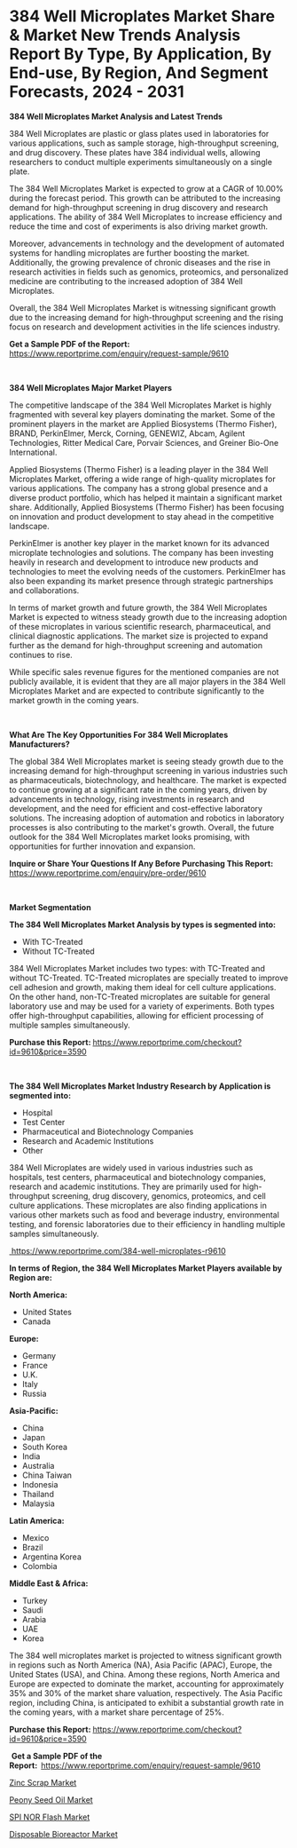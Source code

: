 <p><h1>384 Well Microplates Market Share & Market New Trends Analysis Report By Type, By Application, By End-use, By Region, And Segment Forecasts, 2024 - 2031</h1></p><p><strong>384 Well Microplates Market Analysis and Latest Trends</strong></p>
<p><p>384 Well Microplates are plastic or glass plates used in laboratories for various applications, such as sample storage, high-throughput screening, and drug discovery. These plates have 384 individual wells, allowing researchers to conduct multiple experiments simultaneously on a single plate.</p><p>The 384 Well Microplates Market is expected to grow at a CAGR of 10.00% during the forecast period. This growth can be attributed to the increasing demand for high-throughput screening in drug discovery and research applications. The ability of 384 Well Microplates to increase efficiency and reduce the time and cost of experiments is also driving market growth.</p><p>Moreover, advancements in technology and the development of automated systems for handling microplates are further boosting the market. Additionally, the growing prevalence of chronic diseases and the rise in research activities in fields such as genomics, proteomics, and personalized medicine are contributing to the increased adoption of 384 Well Microplates.</p><p>Overall, the 384 Well Microplates Market is witnessing significant growth due to the increasing demand for high-throughput screening and the rising focus on research and development activities in the life sciences industry.</p></p>
<p><strong>Get a Sample PDF of the Report:&nbsp;</strong> <a href="https://www.reportprime.com/enquiry/request-sample/9610">https://www.reportprime.com/enquiry/request-sample/9610</a></p>
<p>&nbsp;</p>
<p><strong>384 Well Microplates Major Market Players</strong></p>
<p><p>The competitive landscape of the 384 Well Microplates Market is highly fragmented with several key players dominating the market. Some of the prominent players in the market are Applied Biosystems (Thermo Fisher), BRAND, PerkinElmer, Merck, Corning, GENEWIZ, Abcam, Agilent Technologies, Ritter Medical Care, Porvair Sciences, and Greiner Bio-One International.</p><p>Applied Biosystems (Thermo Fisher) is a leading player in the 384 Well Microplates Market, offering a wide range of high-quality microplates for various applications. The company has a strong global presence and a diverse product portfolio, which has helped it maintain a significant market share. Additionally, Applied Biosystems (Thermo Fisher) has been focusing on innovation and product development to stay ahead in the competitive landscape.</p><p>PerkinElmer is another key player in the market known for its advanced microplate technologies and solutions. The company has been investing heavily in research and development to introduce new products and technologies to meet the evolving needs of the customers. PerkinElmer has also been expanding its market presence through strategic partnerships and collaborations.</p><p>In terms of market growth and future growth, the 384 Well Microplates Market is expected to witness steady growth due to the increasing adoption of these microplates in various scientific research, pharmaceutical, and clinical diagnostic applications. The market size is projected to expand further as the demand for high-throughput screening and automation continues to rise.</p><p>While specific sales revenue figures for the mentioned companies are not publicly available, it is evident that they are all major players in the 384 Well Microplates Market and are expected to contribute significantly to the market growth in the coming years.</p></p>
<p>&nbsp;</p>
<p><strong>What Are The Key Opportunities For 384 Well Microplates Manufacturers?</strong></p>
<p><p>The global 384 Well Microplates market is seeing steady growth due to the increasing demand for high-throughput screening in various industries such as pharmaceuticals, biotechnology, and healthcare. The market is expected to continue growing at a significant rate in the coming years, driven by advancements in technology, rising investments in research and development, and the need for efficient and cost-effective laboratory solutions. The increasing adoption of automation and robotics in laboratory processes is also contributing to the market's growth. Overall, the future outlook for the 384 Well Microplates market looks promising, with opportunities for further innovation and expansion.</p></p>
<p><strong>Inquire or Share Your Questions If Any Before Purchasing This Report:</strong> <a href="https://www.reportprime.com/enquiry/pre-order/9610">https://www.reportprime.com/enquiry/pre-order/9610</a></p>
<p>&nbsp;</p>
<p><strong>Market Segmentation</strong></p>
<p><strong>The 384 Well Microplates Market Analysis by types is segmented into:</strong></p>
<p><ul><li>With TC-Treated</li><li>Without TC-Treated</li></ul></p>
<p><p>384 Well Microplates Market includes two types: with TC-Treated and without TC-Treated. TC-Treated microplates are specially treated to improve cell adhesion and growth, making them ideal for cell culture applications. On the other hand, non-TC-Treated microplates are suitable for general laboratory use and may be used for a variety of experiments. Both types offer high-throughput capabilities, allowing for efficient processing of multiple samples simultaneously.</p></p>
<p><strong>Purchase this Report:&nbsp;</strong><a href="https://www.reportprime.com/checkout?id=9610&price=3590">https://www.reportprime.com/checkout?id=9610&price=3590</a></p>
<p>&nbsp;</p>
<p><strong>The 384 Well Microplates Market Industry Research by Application is segmented into:</strong></p>
<p><ul><li>Hospital</li><li>Test Center</li><li>Pharmaceutical and Biotechnology Companies</li><li>Research and Academic Institutions</li><li>Other</li></ul></p>
<p><p>384 Well Microplates are widely used in various industries such as hospitals, test centers, pharmaceutical and biotechnology companies, research and academic institutions. They are primarily used for high-throughput screening, drug discovery, genomics, proteomics, and cell culture applications. These microplates are also finding applications in various other markets such as food and beverage industry, environmental testing, and forensic laboratories due to their efficiency in handling multiple samples simultaneously.</p></p>
<p><a href="https://www.reportprime.com/384-well-microplates-r9610">&nbsp;https://www.reportprime.com/384-well-microplates-r9610</a></p>
<p><strong>In terms of Region, the 384 Well Microplates Market Players available by Region are:</strong></p>
<p>
    <p> <strong> North America: </strong>
        <ul>
            <li>United States</li>
            <li>Canada</li>
        </ul>
        </p> 
    <p> <strong> Europe: </strong>
        <ul>
            <li>Germany</li>
            <li>France</li>
            <li>U.K.</li>
            <li>Italy</li>
            <li>Russia</li>
        </ul>
        </p> 
    <p> <strong> Asia-Pacific: </strong>
        <ul>
            <li>China</li>
            <li>Japan</li>
            <li>South Korea</li>
            <li>India</li>
            <li>Australia</li>
            <li>China Taiwan</li>
            <li>Indonesia</li>
            <li>Thailand</li>
            <li>Malaysia</li>
        </ul>
        </p> 
    <p> <strong> Latin America: </strong>
        <ul>
            <li>Mexico</li>
            <li>Brazil</li>
            <li>Argentina Korea</li>
            <li>Colombia</li>
        </ul>
        </p> 
    <p> <strong> Middle East & Africa: </strong>
        <ul>
            <li>Turkey</li>
            <li>Saudi</li>
            <li>Arabia</li>
            <li>UAE</li>
            <li>Korea</li>
        </ul>
    </p>
    </p>
<p><p>The 384 well microplates market is projected to witness significant growth in regions such as North America (NA), Asia Pacific (APAC), Europe, the United States (USA), and China. Among these regions, North America and Europe are expected to dominate the market, accounting for approximately 35% and 30% of the market share valuation, respectively. The Asia Pacific region, including China, is anticipated to exhibit a substantial growth rate in the coming years, with a market share percentage of 25%.</p></p>
<p><strong>Purchase this Report: </strong><a href="https://www.reportprime.com/checkout?id=9610&price=3590">https://www.reportprime.com/checkout?id=9610&price=3590</a></p>
<p>&nbsp;<strong>Get a Sample PDF of the Report:&nbsp;&nbsp;</strong><a href="https://www.reportprime.com/enquiry/request-sample/9610">https://www.reportprime.com/enquiry/request-sample/9610</a></p>
<p><strong></strong></p>
<p><p><a href="https://www.linkedin.com/pulse/zinc-scrap-market-insights-players-forecast-till-2031-craigalytics-pefzc?trackingId=RfMAHGx8BX6%2BXxqUHVkspA%3D%3D">Zinc Scrap Market</a></p><p><a href="https://www.linkedin.com/pulse/peony-seed-oil-market-provides-detailed-segmentation-based-4l1lc?trackingId=FTvasVnXi8nf4%2FQqKrjBKg%3D%3D">Peony Seed Oil Market</a></p><p><a href="https://cute-banjo-8ca.notion.site/SPI-NOR-Flash-Market-Report-Reveals-the-Latest-Trends-And-Growth-Opportunities-of-this-Market-b4b241a8dd92404583f1624aca1a3763">SPI NOR Flash Market</a></p><p><a href="https://view.publitas.com/reportprime-1/disposable-bioreactor-market-competitive-analysis-market-trends-and-forecast-to-2031/">Disposable Bioreactor Market</a></p></p>